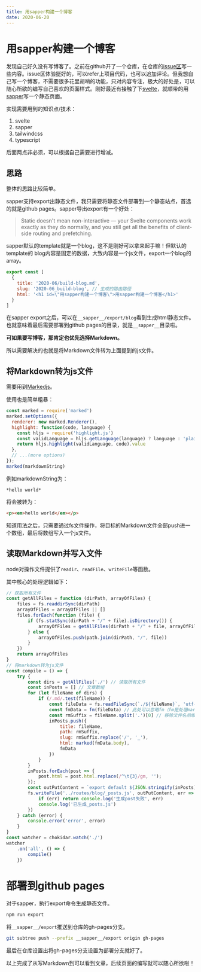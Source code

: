 ```yaml
---
title: 用sapper构建一个博客
date: 2020-06-20
---
```


# 用sapper构建一个博客

发现自己好久没有写博客了。之前在github开了一个仓库，在仓库的[issue区](https://github.com/GzhiYi/blog/issues)写一些内容。issue区体验挺好的，可以refer上项目代码，也可以追加评论。但我想自己写一个博客，不需要很多花里胡哨的功能，只对内容专注，极大的好处是，可以随心所欲的编写自己喜欢的页面样式。刚好最近有接触了下[svelte](https://svelte.dev/)，就顺带的用[sapper](https://sapper.svelte.dev/)写一个静态页面。

实现需要用到的知识点/技术：

1. svelte
2. sapper
3. tailwindcss
4. typescript

后面两点非必须，可以根据自己需要进行增减。

## 思路
整体的思路比较简单。

sapper支持export出静态文件，我只需要将静态文件部署到一个静态站点，首选的就是github pages。sapper导出export有一个好处：

> Static doesn't mean non-interactive — your Svelte components work exactly as they do normally, and you still get all the benefits of client-side routing and prefetching.

sapper默认的template就是一个blog，这不是刚好可以拿来起手嘛！但默认的template的 blog内容是固定的数据，大致内容是一个js文件，export一个blog的array。

```javascript
export const [
  {
    title: '2020-06/build-blog.md',
    slug: '2020-06_build-blog', // 生成的路由路径
    html: '<h1 id=\"用sapper构建一个博客\">用sapper构建一个博客</h1>'
  }
]
```

在sapper export之后，可以在`__sapper__/export/blog`看到生成html静态文件。也就意味着最后需要部署到github pages的目录，就是`__sapper__`目录啦。

**可如果要写博客，那肯定也优先选择Markdown。**

所以需要解决的也就是将Markdown文件转为上面提到的js文件。

## 将Markdown转为js文件

需要用到[Markedjs](https://github.com/markedjs/marked)。

使用也是简单粗暴：

```javascript
const marked = require('marked')
marked.setOptions({
  renderer: new marked.Renderer(),
  highlight: function(code, language) {
    const hljs = require('highlight.js')
    const validLanguage = hljs.getLanguage(language) ? language : 'plaintext'
    return hljs.highlight(validLanguage, code).value
  },
  // ...(more options)
});
marked(markdownString)
```

例如markdownString为：

```
*hello world*
```

将会被转为：

```html
<p><em>hello world</em></p>
```

知道用法之后，只需要通过fs文件操作，将目标的Markdown文件全部push进一个数组，最后将数组写入一个js文件。

## 读取Markdown并写入文件

node对操作文件提供了`readir`、`readFile`、`writeFile`等函数。

其中核心的处理逻辑如下：

```javascript
// 获取所有文件
const getAllFiles = function (dirPath, arrayOfFiles) {
	files = fs.readdirSync(dirPath)
	arrayOfFiles = arrayOfFiles || []
	files.forEach(function (file) {
		if (fs.statSync(dirPath + "/" + file).isDirectory()) {
			arrayOfFiles = getAllFiles(dirPath + "/" + file, arrayOfFiles)
		} else {
			arrayOfFiles.push(path.join(dirPath, "/", file))
		}
	})
	return arrayOfFiles
}
// 将markdown转为js文件
const compile = () => {
	try {
		const dirs = getAllFiles('./') // 读取所有文件
		const inPosts = [] // 文章数组
		for (let fileName of dirs) {
			if (/.md/.test(fileName)) {
				const fileData = fs.readFileSync(`./${fileName}`, 'utf-8') // markdown内容
				const fmData = fm(fileData) // 此处可以忽略fm（fm是处理markdown front matter的，可有可无）
				const rmSuffix = fileName.split('.')[0] // 移除文件名后缀
				inPosts.push({
					title: fileName,
					path: rmSuffix,
					slug: rmSuffix.replace('/', '_'),
					html: marked(fmData.body),
					fmData
				})
			}
		}
		inPosts.forEach(post => {
			post.html = post.html.replace(/^\t{3}/gm, '');
		});
		const outPutContent = `export default ${JSON.stringify(inPosts)}`
		fs.writeFile('../routes/blog/_posts.js', outPutContent, err => {
			if (err) return console.log('生成post失败', err)
			console.log('已生成_posts.js')
		})
	} catch (error) {
		console.error('error', error)
	}
}
const watcher = chokidar.watch('./')
watcher
	.on('all', () => {
		compile()
	})
```

# 部署到github pages

对于sapper，执行export命令生成静态文件。

```bash
npm run export
```

将`__sapper__/export`推送到仓库的gh-pages分支。

```bash
git subtree push --prefix __sapper__/export origin gh-pages
```

最后在仓库设置出将gh-pages分支设置为部署分支就好了。

以上完成了从写Markdown到可以看到文章，后续页面的编写就可以随心所欲啦！